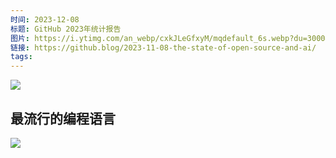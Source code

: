 ```yaml
---
时间: 2023-12-08
标题: GitHub 2023年统计报告
图片: https://i.ytimg.com/an_webp/cxkJLeGfxyM/mqdefault_6s.webp?du=3000&sqp=CKyYyqsG&rs=AOn4CLChAFInLF4XPeOVdTmYvNkmAZx_qw
链接: https://github.blog/2023-11-08-the-state-of-open-source-and-ai/
tags:
---
```


![](Pasted%20image%2020231208114722.png)

## 最流行的编程语言

![](Pasted%20image%2020231208115057.png)